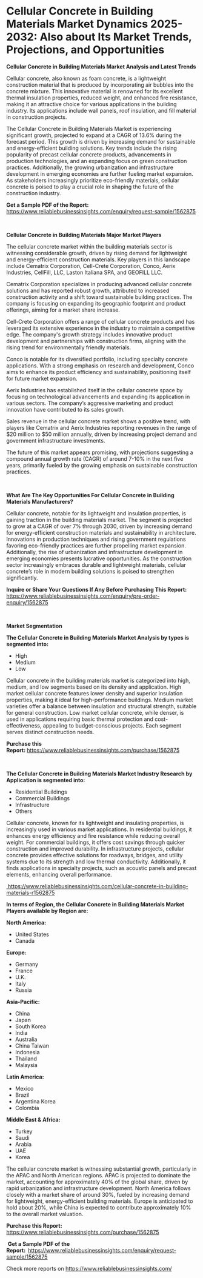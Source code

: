 <p><h1>Cellular Concrete in Building Materials Market Dynamics 2025-2032: Also about Its Market Trends, Projections, and Opportunities</h1></p><p><strong>Cellular Concrete in Building Materials Market Analysis and Latest Trends</strong></p>
<p><p>Cellular concrete, also known as foam concrete, is a lightweight construction material that is produced by incorporating air bubbles into the concrete mixture. This innovative material is renowned for its excellent thermal insulation properties, reduced weight, and enhanced fire resistance, making it an attractive choice for various applications in the building industry. Its applications include wall panels, roof insulation, and fill material in construction projects.</p><p>The Cellular Concrete in Building Materials Market is experiencing significant growth, projected to expand at a CAGR of 13.6% during the forecast period. This growth is driven by increasing demand for sustainable and energy-efficient building solutions. Key trends include the rising popularity of precast cellular concrete products, advancements in production technologies, and an expanding focus on green construction practices. Additionally, the growing urbanization and infrastructure development in emerging economies are further fueling market expansion. As stakeholders increasingly prioritize eco-friendly materials, cellular concrete is poised to play a crucial role in shaping the future of the construction industry.</p></p>
<p><strong>Get a Sample PDF of the Report:&nbsp;</strong> <a href="https://www.reliablebusinessinsights.com/enquiry/request-sample/1562875?utm_campaign=3453&utm_medium=2&utm_source=Github&utm_content=ia&utm_term=02042025&utm_id=cellular-concrete-in-building-materials">https://www.reliablebusinessinsights.com/enquiry/request-sample/1562875</a></p>
<p>&nbsp;</p>
<p><strong>Cellular Concrete in Building Materials Major Market Players</strong></p>
<p><p>The cellular concrete market within the building materials sector is witnessing considerable growth, driven by rising demand for lightweight and energy-efficient construction materials. Key players in this landscape include Cematrix Corporation, Cell-Crete Corporation, Conco, Aerix Industries, CellFill, LLC, Laston Italiana SPA, and GEOFILL LLC.</p><p>Cematrix Corporation specializes in producing advanced cellular concrete solutions and has reported robust growth, attributed to increased construction activity and a shift toward sustainable building practices. The company is focusing on expanding its geographic footprint and product offerings, aiming for a market share increase.</p><p>Cell-Crete Corporation offers a range of cellular concrete products and has leveraged its extensive experience in the industry to maintain a competitive edge. The company's growth strategy includes innovative product development and partnerships with construction firms, aligning with the rising trend for environmentally friendly materials.</p><p>Conco is notable for its diversified portfolio, including specialty concrete applications. With a strong emphasis on research and development, Conco aims to enhance its product efficiency and sustainability, positioning itself for future market expansion.</p><p>Aerix Industries has established itself in the cellular concrete space by focusing on technological advancements and expanding its application in various sectors. The company’s aggressive marketing and product innovation have contributed to its sales growth.</p><p>Sales revenue in the cellular concrete market shows a positive trend, with players like Cematrix and Aerix Industries reporting revenues in the range of $20 million to $50 million annually, driven by increasing project demand and government infrastructure investments.</p><p>The future of this market appears promising, with projections suggesting a compound annual growth rate (CAGR) of around 7-10% in the next five years, primarily fueled by the growing emphasis on sustainable construction practices.</p></p>
<p>&nbsp;</p>
<p><strong>What Are The Key Opportunities For Cellular Concrete in Building Materials Manufacturers?</strong></p>
<p><p>Cellular concrete, notable for its lightweight and insulation properties, is gaining traction in the building materials market. The segment is projected to grow at a CAGR of over 7% through 2030, driven by increasing demand for energy-efficient construction materials and sustainability in architecture. Innovations in production techniques and rising government regulations favoring eco-friendly practices are further propelling market expansion. Additionally, the rise of urbanization and infrastructure development in emerging economies presents lucrative opportunities. As the construction sector increasingly embraces durable and lightweight materials, cellular concrete’s role in modern building solutions is poised to strengthen significantly.</p></p>
<p><strong>Inquire or Share Your Questions If Any Before Purchasing This Report:</strong> <a href="https://www.reliablebusinessinsights.com/enquiry/pre-order-enquiry/1562875?utm_campaign=3453&utm_medium=2&utm_source=Github&utm_content=ia&utm_term=02042025&utm_id=cellular-concrete-in-building-materials">https://www.reliablebusinessinsights.com/enquiry/pre-order-enquiry/1562875</a></p>
<p>&nbsp;</p>
<p><strong>Market Segmentation</strong></p>
<p><strong>The Cellular Concrete in Building Materials Market Analysis by types is segmented into:</strong></p>
<p><ul><li>High</li><li>Medium</li><li>Low</li></ul></p>
<p><p>Cellular concrete in the building materials market is categorized into high, medium, and low segments based on its density and application. High market cellular concrete features lower density and superior insulation properties, making it ideal for high-performance buildings. Medium market varieties offer a balance between insulation and structural strength, suitable for general construction. Low market cellular concrete, while denser, is used in applications requiring basic thermal protection and cost-effectiveness, appealing to budget-conscious projects. Each segment serves distinct construction needs.</p></p>
<p><strong>Purchase this Report:&nbsp;</strong><a href="https://www.reliablebusinessinsights.com/purchase/1562875?utm_campaign=3453&utm_medium=2&utm_source=Github&utm_content=ia&utm_term=02042025&utm_id=cellular-concrete-in-building-materials">https://www.reliablebusinessinsights.com/purchase/1562875</a></p>
<p>&nbsp;</p>
<p><strong>The Cellular Concrete in Building Materials Market Industry Research by Application is segmented into:</strong></p>
<p><ul><li>Residential Buildings</li><li>Commercial Buildings</li><li>Infrastructure</li><li>Others</li></ul></p>
<p><p>Cellular concrete, known for its lightweight and insulating properties, is increasingly used in various market applications. In residential buildings, it enhances energy efficiency and fire resistance while reducing overall weight. For commercial buildings, it offers cost savings through quicker construction and improved durability. In infrastructure projects, cellular concrete provides effective solutions for roadways, bridges, and utility systems due to its strength and low thermal conductivity. Additionally, it finds applications in specialty projects, such as acoustic panels and precast elements, enhancing overall performance.</p></p>
<p><a href="https://www.reliablebusinessinsights.com/cellular-concrete-in-building-materials-r1562875?utm_campaign=3453&utm_medium=2&utm_source=Github&utm_content=ia&utm_term=02042025&utm_id=cellular-concrete-in-building-materials">&nbsp;https://www.reliablebusinessinsights.com/cellular-concrete-in-building-materials-r1562875</a></p>
<p><strong>In terms of Region, the Cellular Concrete in Building Materials Market Players available by Region are:</strong></p>
<p>
    <p> <strong> North America: </strong>
        <ul>
            <li>United States</li>
            <li>Canada</li>
        </ul>
        </p> 
    <p> <strong> Europe: </strong>
        <ul>
            <li>Germany</li>
            <li>France</li>
            <li>U.K.</li>
            <li>Italy</li>
            <li>Russia</li>
        </ul>
        </p> 
    <p> <strong> Asia-Pacific: </strong>
        <ul>
            <li>China</li>
            <li>Japan</li>
            <li>South Korea</li>
            <li>India</li>
            <li>Australia</li>
            <li>China Taiwan</li>
            <li>Indonesia</li>
            <li>Thailand</li>
            <li>Malaysia</li>
        </ul>
        </p> 
    <p> <strong> Latin America: </strong>
        <ul>
            <li>Mexico</li>
            <li>Brazil</li>
            <li>Argentina Korea</li>
            <li>Colombia</li>
        </ul>
        </p> 
    <p> <strong> Middle East & Africa: </strong>
        <ul>
            <li>Turkey</li>
            <li>Saudi</li>
            <li>Arabia</li>
            <li>UAE</li>
            <li>Korea</li>
        </ul>
    </p>
    </p>
<p><p>The cellular concrete market is witnessing substantial growth, particularly in the APAC and North American regions. APAC is projected to dominate the market, accounting for approximately 40% of the global share, driven by rapid urbanization and infrastructure development. North America follows closely with a market share of around 30%, fueled by increasing demand for lightweight, energy-efficient building materials. Europe is anticipated to hold about 20%, while China is expected to contribute approximately 10% to the overall market valuation.</p></p>
<p><strong>Purchase this Report: </strong><a href="https://www.reliablebusinessinsights.com/purchase/1562875?utm_campaign=3453&utm_medium=2&utm_source=Github&utm_content=ia&utm_term=02042025&utm_id=cellular-concrete-in-building-materials">https://www.reliablebusinessinsights.com/purchase/1562875</a></p>
<p>&nbsp;<strong>Get a Sample PDF of the Report:&nbsp;&nbsp;</strong><a href="https://www.reliablebusinessinsights.com/enquiry/request-sample/1562875?utm_campaign=3453&utm_medium=2&utm_source=Github&utm_content=ia&utm_term=02042025&utm_id=cellular-concrete-in-building-materials">https://www.reliablebusinessinsights.com/enquiry/request-sample/1562875</a></p>
<p><strong></strong></p>
<p>Check more reports on <a href="https://www.reliablebusinessinsights.com/?utm_campaign=3453&utm_medium=2&utm_source=Github&utm_content=ia&utm_term=02042025&utm_id=cellular-concrete-in-building-materials">https://www.reliablebusinessinsights.com/</a></p>